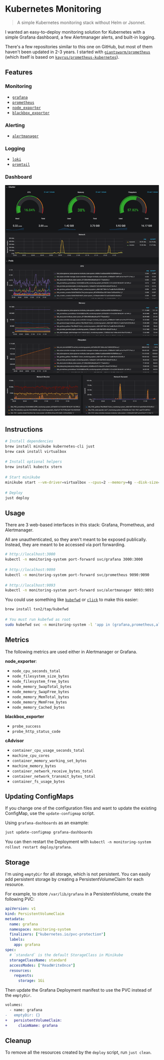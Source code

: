 # Kubernetes Monitoring

> A simple Kubernetes monitoring stack without Helm or Jsonnet.

I wanted an easy-to-deploy monitoring solution for Kubernetes with a simple Grafana dashboard, a few
Alertmanager alerts, and built-in logging.

There's a few repositories similar to this one on GitHub, but most of them haven't been updated in
2-3 years. I started with [`giantswarm/prometheus`](https://github.com/giantswarm/prometheus) (which
itself is based on [`kayrus/prometheus-kubernetes`](https://github.com/kayrus/prometheus-kubernetes)).

## Features

### Monitoring

  - [`grafana`](https://github.com/grafana/grafana)
  - [`prometheus`](https://github.com/prometheus/prometheus)
  - [`node_exporter`](https://github.com/prometheus/node_exporter)
  - [`blackbox_exporter`](https://github.com/prometheus/blackbox_exporter)
 
### Alerting

  - [`alertmanager`](https://github.com/prometheus/alertmanager)

### Logging

  - [`loki`](https://github.com/grafana/loki)
  - [`promtail`](https://github.com/grafana/loki/blob/v1.0.0/docs/clients/promtail/README.md)

### Dashboard

![screenshot](./screenshot.png)

## Instructions

```bash
# Install dependencies
brew install minikube kubernetes-cli just
brew cask install virtualbox

# Install optional helpers
brew install kubectx stern

# Start minikube
minikube start --vm-driver=virtualbox --cpus=2 --memory=4g --disk-size=10g

# Deploy
just deploy
```

## Usage

There are 3 web-based interfaces in this stack: Grafana, Prometheus, and Alertmanager.

All are unauthenticated, so they aren't meant to be exposed publically. Instead, they are meant to
be accessed via port forwarding.

```bash
# http://localhost:3000
kubectl -n monitoring-system port-forward svc/grafana 3000:3000

# http://localhost:9090
kubectl -n monitoring-system port-forward svc/prometheus 9090:9090

# http://localhost:9093
kubectl -n monitoring-system port-forward svc/alertmanager 9093:9093
```

You could use something like [`kubefwd`](https://github.com/txn2/kubefwd) or [`click`](https://github.com/databricks/click)
to make this easier:

```bash
brew install txn2/tap/kubefwd

# You must run kubefwd as root
sudo kubefwd svc -n monitoring-system -l 'app in (grafana,prometheus,alertmanager)'
```

## Metrics

The following metrics are used either in Alertmanager or Grafana.

**node_exporter**:
  - `node_cpu_seconds_total`
  - `node_filesystem_size_bytes`
  - `node_filesystem_free_bytes`
  - `node_memory_SwapTotal_bytes`
  - `node_memory_SwapFree_bytes`
  - `node_memory_MemTotal_bytes`
  - `node_memory_MemFree_bytes`
  - `node_memory_Cached_bytes`

**blackbox_exporter**
  - `probe_success`
  - `probe_http_status_code`

**cAdvisor**
  - `container_cpu_usage_seconds_total`
  - `machine_cpu_cores`
  - `container_memory_working_set_bytes`
  - `machine_memory_bytes`
  - `container_network_receive_bytes_total`
  - `container_network_transmit_bytes_total`
  - `container_fs_usage_bytes`

## Updating ConfigMaps

If you change one of the configuration files and want to update the existing ConfigMap, use the
`update-configmap` script.

Using `grafana-dashboards` as an example:

```bash
just update-configmap grafana-dashboards
```

You can then restart the Deployment with `kubectl -n monitoring-system rollout restart deploy/grafana`.

## Storage

I'm using `emptyDir` for all storage, which is not persistent. You can easily add persistent storage
by creating a PersistentVolumeClaim for each resource.

For example, to store `/var/lib/grafana` in a PersistentVolume, create the following PVC:

```yaml
apiVersion: v1
kind: PersistentVolumeClaim
metadata:
  name: grafana
  namespace: monitoring-system
  finalizers: ["kubernetes.io/pvc-protection"]
  labels:
    app: grafana
spec:
  # `standard` is the default StorageClass in Minikube
  storageClassName: standard
  accessModes: ["ReadWriteOnce"]
  resources:
    requests:
      storage: 1Gi
```

Then update the Grafana Deployment manifest to use the PVC instead of the `emptyDir`.

```diff
volumes:
  - name: grafana
-   emptyDir: {}
+   persistentVolumeClaim:
+     claimName: grafana
```

## Cleanup

To remove all the resources created by the `deploy` script, run `just clean`.
